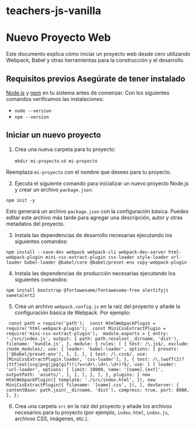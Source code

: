# teachers-js-vanilla

# Nuevo Proyecto Web 

Este documento explica cómo iniciar un proyecto web desde cero utilizando Webpack, Babel y otras herramientas para la construcción y el desarrollo. 

## Requisitos previos Asegúrate de tener instalado 

[Node.js](https://nodejs.org/) y [npm](https://www.npmjs.com/) en tu sistema antes de comenzar. Con los siguientes comandos verificamos las instalaciones: 

- ``node --version``
- ``npm --version``

## Iniciar un nuevo proyecto  

1. Crea una nueva carpeta para tu proyecto:

    ``mkdir mi-proyecto``
    ``cd mi-proyecto``

Reemplaza `mi-proyecto` con el nombre que desees para tu proyecto. 

2. Ejecuta el siguiente comando para inicializar un nuevo proyecto Node.js y crear un archivo `package.json`:

``npm init -y``

Esto generará un archivo `package.json` con la configuración básica. Puedes editar este archivo más tarde para agregar una descripción, autor y otras metadatos del proyecto. 

3. Instala las dependencias de desarrollo necesarias ejecutando los siguientes comandos:

``npm install --save-dev webpack webpack-cli webpack-dev-server html-webpack-plugin mini-css-extract-plugin css-loader style-loader url-loader babel-loader @babel/core @babel/preset-env copy-webpack-plugin``

4. Instala las dependencias de producción necesarias ejecutando los siguientes comandos:

``npm install bootstrap @fortawesome/fontawesome-free alertifyjs sweetalert2``

5. Crea un archivo `webpack.config.js` en la raíz del proyecto y añade la configuración básica de Webpack. 
Por ejemplo: 

``
const path = require('path'); 
const HtmlWebpackPlugin = require('html-webpack-plugin'); 
const MiniCssExtractPlugin = require('mini-css-extract-plugin'); 
module.exports = { entry: './src/index.js', output: { path: path.resolve(__dirname, 'dist'), filename: 'bundle.js', }, module: { rules: [ { test: /\.js$/, exclude: /node_modules/, use: { loader: 'babel-loader', options: { presets: ['@babel/preset-env'], }, }, }, { test: /\.css$/, use: [MiniCssExtractPlugin.loader, 'css-loader'], }, { test: /\.(woff(2)?|ttf|eot|svg|png|jpg|gif)(\?v=\d+\.\d+\.\d+)?$/, use: [ { loader: 'url-loader', options: { limit: 10000, name: '[name].[ext]', outputPath: 'assets/', }, }, ], }, ], }, plugins: [ new HtmlWebpackPlugin({ template: './src/index.html', }), new MiniCssExtractPlugin({ filename: '[name].css', }), ], devServer: { contentBase: path.join(__dirname, 'dist'), compress: true, port: 8080, }, };``

6.  Crea una carpeta `src` en la raíz del proyecto y añade los archivos necesarios para tu proyecto (por ejemplo, `index.html`, `index.js`, archivos CSS, imágenes, etc.).
    